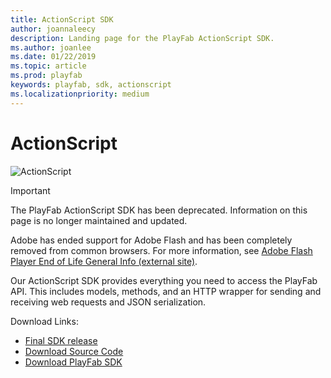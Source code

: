 ```yaml
---
title: ActionScript SDK
author: joannaleecy
description: Landing page for the PlayFab ActionScript SDK.
ms.author: joanlee
ms.date: 01/22/2019
ms.topic: article
ms.prod: playfab
keywords: playfab, sdk, actionscript
ms.localizationpriority: medium
---
```


# ActionScript

![ActionScript](./media/flash1.png)

>[!Important]
>The PlayFab ActionScript SDK has been deprecated. Information on this page is no longer maintained and updated. 

Adobe has ended support for Adobe Flash and has been completely removed from common browsers. For more information, see [Adobe Flash Player End of Life General Info (external site)](https://www.adobe.com/products/flashplayer/end-of-life.html).

Our ActionScript SDK provides everything you need to access the PlayFab API. This includes models, methods, and an HTTP wrapper for sending and receiving web requests and JSON serialization.

Download Links:
- [Final SDK release](https://github.com/PlayFab/ActionScriptSDK/releases/tag/0.108.200629)
- [Download Source Code](https://github.com/PlayFab/ActionScriptSDK)
- [Download PlayFab SDK](https://aka.ms/playfabactionscriptsdkdownload)